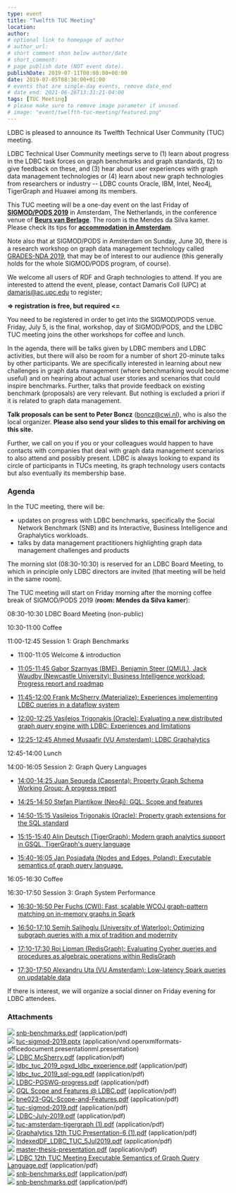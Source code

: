```yaml
---
type: event
title: "Twelfth TUC Meeting"
location: 
author: 
# optional link to homepage of author
# author_url: 
# short comment shon below author/date
# short_comment:
# page publish date (NOT event date).
publishDate: 2019-07-11T00:00:00+00:00
date: 2019-07-05T08:30:00+01:00
# events that are single-day events, remove date_end
# date_end: 2021-06-26T13:31:21-04:00
tags: [TUC Meeting]
# please make sure to remove image parameter if unused
# image: "event/twelfth-tuc-meeting/featured.png"
---
```


LDBC is pleased to announce its Twelfth Technical User Community (TUC) meeting. 

LDBC Technical User Community meetings serve to (1) learn about progress
in the LDBC task forces on graph benchmarks and graph standards, (2) to
give feedback on these, and (3) hear about user experiences with graph
data management technologies or (4) learn about new graph technologies
from researchers or industry -- LDBC counts Oracle, IBM, Intel, Neo4j,
TigerGraph and Huawei among its members.

This TUC meeting will be a one-day event on the last Friday
of **[SIGMOD/PODS 2019](https://sigmod2019.org/)** in
Amsterdam, The Netherlands, in the conference venue of **[Beurs van Berlage](http://sigmod2019.org/conf_venue)**. The room is the Mendes da Silva kamer. Please check its tips for **[accommodation in Amsterdam](http://sigmod2019.org/accommodation)**.

Note also that at SIGMOD/PODS in Amsterdam on Sunday, June 30, there is a research workshop on graph data management technology called [GRADES-NDA 2019](https://sites.google.com/site/gradesnda2019), that
may be of interest to our audience (this generally holds for the whole
SIGMOD/PODS program, of course).

We welcome all users of RDF and Graph technologies to attend. If you are
interested to attend the event, please, contact Damaris Coll (UPC)
at <damaris@ac.upc.edu> to register;

**=\> registration is free, but required \<=**

You need to be registered in order to get into the SIGMOD/PODS venue.
Friday, July 5, is the final, workshop, day of SIGMOD/PODS, and the LDBC
TUC meeting joins the other workshops for coffee and lunch.

In the agenda, there will be talks given by LDBC members and LDBC
activities, but there will also be room for a number of short 20-minute
talks by other participants. We are specifically interested in learning
about new challenges in graph data management (where benchmarking would
become useful) and on hearing about actual user stories and scenarios
that could inspire benchmarks. Further, talks that provide feedback on
existing benchmark (proposals) are very relevant. But nothing is
excluded a priori if it is related to graph data management.

**Talk proposals can be sent to Peter Boncz** (boncz@cwi.nl), who is
also the local organizer. **Please also send your slides to this email
for archiving on this site.**

Further, we call on you if you or your colleagues would happen to have
contacts with companies that deal with graph data management scenarios
to also attend and possibly present. LDBC is always looking to expand
its circle of participants in TUCs meeting, its graph technology users
contacts but also eventually its membership base.

### Agenda

In the TUC meeting, there will be:

-   updates on progress with LDBC benchmarks, specifically the Social
    Network Benchmark (SNB) and its Interactive, Business Intelligence
    and Graphalytics workloads.
-   talks by data management practitioners highlighting graph data
    management challenges and products

The morning slot (08:30-10:30) is reserved for an LDBC Board Meeting, to
which in principle only LDBC directors are invited (that meeting will be
held in the same room).

The  TUC meeting will start on Friday morning after the morning coffee
break of SIGMOD/PODS 2019 (**room: Mendes da Silva kamer**):

08:30-10:30 LDBC Board Meeting (non-public)

10:30-11:00 Coffee

11:00-12:45 Session 1: Graph Benchmarks

-   11:00-11:05 Welcome & introduction

-   [11:05-11:45 Gabor Szarnyas (BME), Benjamin Steer (QMUL), Jack
    Waudby (Newcastle University): Business Intelligence workload:
    Progress report and roadmap](attachments/106233859/112230404.pdf)
    

-   [11:45-12:00 Frank McSherry (Materialize): Experiences implementing
    LDBC queries in a dataflow system](attachments/106233859/111706117.pdf)

-   [12:00-12:25 Vasileios Trigonakis (Oracle): Evaluating a new
    distributed graph query engine with LDBC: Experiences and
    limitations](attachments/106233859/111706118.pdf)

-   [12:25-12:45 Ahmed Musaafir (VU Amsterdam): LDBC Graphalytics](attachments/106233859/111706130.pdf)

12:45-14:00 Lunch

14:00-16:05 Session 2: Graph Query Languages

-   [14:00-14:25 Juan Sequeda (Capsenta): Property Graph Schema Working
    Group: A progress report](attachments/106233859/111706120.pdf)

-   [14:25-14:50 Stefan Plantikow (Neo4j): GQL: Scope and
    features](attachments/106233859/111706121.pdf)

-   [14:50-15:15 Vasileios Trigonakis (Oracle): Property graph extensions
    for the SQL standard](attachments/106233859/111706119.pdf)

-   [15:15-15:40 Alin Deutsch (TigerGraph): Modern graph analytics support in GSQL, TigerGraph\'s query language](attachments/106233859/111706129.pdf)

-   [15:40-16:05 Jan Posiadała (Nodes and Edges, Poland): Executable
    semantics of graph query language.](attachments/106233859/112230401.pdf)

16:05-16:30 Coffee

16:30-17:50 Session 3: Graph System Performance

-   [16:30-16:50 Per Fuchs (CWI): Fast, scalable WCOJ
    graph-pattern matching on in-memory graphs in Spark](attachments/106233859/111968258.pdf)

-   [16:50-17:10 Semih Salihoglu (University of Waterloo): Optimizing
    subgraph queries with a mix of tradition and modernity](attachments/106233859/111706116.pptx)

-   [17:10-17:30 Roi Lipman (RedisGraph): Evaluating Cypher queries and
    procedures as algebraic operations within RedisGraph](attachments/106233859/111706128.pdf)

-   [17:30-17:50 Alexandru Uta (VU Amsterdam): Low-latency Spark queries
    on updatable data](attachments/106233859/111706133.pdf)

If there is interest, we will organize a social dinner on Friday evening
for LDBC attendees.

### Attachments

![](images/icons/bullet_blue.gif)
[snb-benchmarks.pdf](attachments/106233859/112230404.pdf)
(application/pdf)\
![](images/icons/bullet_blue.gif)
[tuc-sigmod-2019.pptx](attachments/106233859/111706116.pptx)
(application/vnd.openxmlformats-officedocument.presentationml.presentation)\
![](images/icons/bullet_blue.gif) [LDBC
McSherry.pdf](attachments/106233859/111706117.pdf) (application/pdf)\
![](images/icons/bullet_blue.gif)
[ldbc\_tuc\_2019\_pgxd\_ldbc\_experience.pdf](attachments/106233859/111706118.pdf)
(application/pdf)\
![](images/icons/bullet_blue.gif)
[ldbc\_tuc\_2019\_sql-pgq.pdf](attachments/106233859/111706119.pdf)
(application/pdf)\
![](images/icons/bullet_blue.gif)
[LDBC-PGSWG-progress.pdf](attachments/106233859/111706120.pdf)
(application/pdf)\
![](images/icons/bullet_blue.gif) [GQL Scope and
Features @ LDBC.pdf](attachments/106233859/111706121.pdf)
(application/pdf)\
![](images/icons/bullet_blue.gif)
[bne023-GQL-Scope-and-Features.pdf](attachments/106233859/111706122.pdf)
(application/pdf)\
![](images/icons/bullet_blue.gif)
[tuc-sigmod-2019.pdf](attachments/106233859/111706124.pdf)
(application/pdf)\
![](images/icons/bullet_blue.gif)
[LDBC-July-2019.pdf](attachments/106233859/111706128.pdf)
(application/pdf)\
![](images/icons/bullet_blue.gif)
[tuc-amsterdam-tigergraph (1).pdf](attachments/106233859/111706129.pdf)
(application/pdf)\
![](images/icons/bullet_blue.gif) [Graphalytics
12th TUC Presentation-6 (1).pdf](attachments/106233859/111706130.pdf)
(application/pdf)\
![](images/icons/bullet_blue.gif)
[IndexedDF\_LDBC\_TUC\_5Jul2019.pdf](attachments/106233859/111706133.pdf)
(application/pdf)\
![](images/icons/bullet_blue.gif)
[master-thesis-presentation.pdf](attachments/106233859/111968258.pdf)
(application/pdf)\
![](images/icons/bullet_blue.gif) [LDBC 12th TUC
Meeting Executable Semantics of Graph Query
Language.pdf](attachments/106233859/112230401.pdf) (application/pdf)\
![](images/icons/bullet_blue.gif)
[snb-benchmarks.pdf](attachments/106233859/112361473.pdf)
(application/pdf)\
![](images/icons/bullet_blue.gif)
[snb-benchmarks.pdf](attachments/106233859/111706115.pdf)
(application/pdf)
